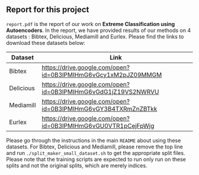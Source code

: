 ## Report for this project

`report.pdf` is the report of our work on **Extreme Classification using Autoencoders**. In the report, we have provided results of our methods on 4 datasets : Bibtex, Delicious, Mediamill and Eurlex. Please find the links to download these datasets below:

| Dataset | Link |
| ------- | ---- |
| Bibtex | https://drive.google.com/open?id=0B3lPMIHmG6vGcy1xM2pJZ09MMGM |
| Delicious | https://drive.google.com/open?id=0B3lPMIHmG6vGdG1jZ19VS2NWRVU |
| Mediamill | https://drive.google.com/open?id=0B3lPMIHmG6vGY3B4TXRmZnZBTkk |
| Eurlex | https://drive.google.com/open?id=0B3lPMIHmG6vGU0VTR1pCejFpWjg |

Please go through the instructions in the main `README` about using these datasets. For Bibtex, Delicious and Mediamill, please remove the top line and run `./split_maker_small_dataset.sh` to get the appropriate split files. Please note that the training scripts are expected to run only run on these splits and not the original splits, which are merely indices.

